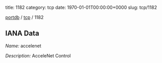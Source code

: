 title: 1182
category: tcp
date: 1970-01-01T00:00:00+0000
slug: tcp/1182

[portdb](/) / [tcp](/category/tcp.html) / 1182


## IANA Data

_Name:_ accelenet

_Description:_ AcceleNet Control

